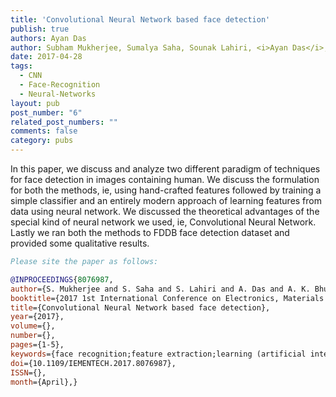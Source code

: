 ```yaml
---
title: 'Convolutional Neural Network based face detection'
publish: true
authors: Ayan Das
author: Subham Mukherjee, Sumalya Saha, Sounak Lahiri, <i>Ayan Das</i>, Ayan Kumar Bhunia, Aishik Konwer, Arindam Chakraborty
date: 2017-04-28
tags:
  - CNN
  - Face-Recognition
  - Neural-Networks
layout: pub
post_number: "6"
related_post_numbers: ""
comments: false
category: pubs
---
```


In this paper, we discuss and analyze two different paradigm of techniques for face detection in images containing human. We discuss the formulation for both the methods, ie, using hand-crafted features followed by training a simple classifier and an entirely modern approach of learning features from data using neural network. We discussed the theoretical advantages of the special kind of neural network we used, ie, Convolutional Neural Network. Lastly we ran both the methods to FDDB face detection dataset and provided some qualitative results.

~~~BibTex
Please site the paper as follows:

@INPROCEEDINGS{8076987, 
author={S. Mukherjee and S. Saha and S. Lahiri and A. Das and A. K. Bhunia and A. Konwer and A. Chakraborty}, 
booktitle={2017 1st International Conference on Electronics, Materials Engineering and Nano-Technology (IEMENTech)}, 
title={Convolutional Neural Network based face detection}, 
year={2017}, 
volume={}, 
number={}, 
pages={1-5}, 
keywords={face recognition;feature extraction;learning (artificial intelligence);neural nets;object detection;FDDB face detection dataset;convolutional neural network;hand-crafted features;Feature extraction;Face;Face detection;Neural networks;Electronic mail;Histograms;Hand-crafted feature;Neural Network;Face detection;Convolutional}, 
doi={10.1109/IEMENTECH.2017.8076987}, 
ISSN={}, 
month={April},}
~~~